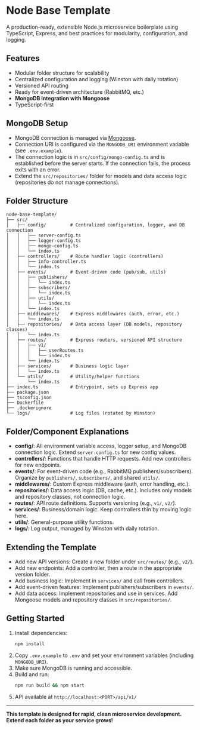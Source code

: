 # Node Base Template

A production-ready, extensible Node.js microservice boilerplate using TypeScript, Express, and best practices for modularity, configuration, and logging.

## Features

- Modular folder structure for scalability
- Centralized configuration and logging (Winston with daily rotation)
- Versioned API routing
- Ready for event-driven architecture (RabbitMQ, etc.)
- **MongoDB integration with Mongoose**
- TypeScript-first

## MongoDB Setup

- MongoDB connection is managed via [Mongoose](https://mongoosejs.com/).
- Connection URI is configured via the `MONGODB_URI` environment variable (see `.env.example`).
- The connection logic is in `src/config/mongo-config.ts` and is established before the server starts. If the connection fails, the process exits with an error.
- Extend the `src/repositories/` folder for models and data access logic (repositories do not manage connections).

## Folder Structure

```
node-base-template/
├── src/
│   ├── config/         # Centralized configuration, logger, and DB connection
│   │   ├── server-config.ts
│   │   ├── logger-config.ts
│   │   ├── mongo-config.ts
│   │   └── index.ts
│   ├── controllers/    # Route handler logic (controllers)
│   │   ├── info-controller.ts
│   │   └── index.ts
│   ├── events/         # Event-driven code (pub/sub, utils)
│   │   ├── publishers/
│   │   │   └── index.ts
│   │   ├── subscribers/
│   │   │   └── index.ts
│   │   ├── utils/
│   │   │   └── index.ts
│   │   └── index.ts
│   ├── middlewares/    # Express middlewares (auth, error, etc.)
│   │   └── index.ts
│   ├── repositories/   # Data access layer (DB models, repository classes)
│   │   └── index.ts
│   ├── routes/         # Express routers, versioned API structure
│   │   ├── v1/
│   │   │   ├── userRoutes.ts
│   │   │   └── index.ts
│   │   └── index.ts
│   ├── services/       # Business logic layer
│   │   └── index.ts
│   └── utils/          # Utility/helper functions
│       └── index.ts
├── index.ts            # Entrypoint, sets up Express app
├── package.json
├── tsconfig.json
├── Dockerfile
├── .dockerignore
└── logs/               # Log files (rotated by Winston)
```

## Folder/Component Explanations

- **config/**: All environment variable access, logger setup, and MongoDB connection logic. Extend `server-config.ts` for new config values.
- **controllers/**: Functions that handle HTTP requests. Add new controllers for new endpoints.
- **events/**: For event-driven code (e.g., RabbitMQ publishers/subscribers). Organize by `publishers/`, `subscribers/`, and shared `utils/`.
- **middlewares/**: Custom Express middleware (auth, error handling, etc.).
- **repositories/**: Data access logic (DB, cache, etc.). Includes only models and repository classes, not connection logic.
- **routes/**: API route definitions. Supports versioning (e.g., `v1/`, `v2/`).
- **services/**: Business/domain logic. Keep controllers thin by moving logic here.
- **utils/**: General-purpose utility functions.
- **logs/**: Log output, managed by Winston with daily rotation.

## Extending the Template

- Add new API versions: Create a new folder under `src/routes/` (e.g., `v2/`).
- Add new endpoints: Add a controller, then a route in the appropriate version folder.
- Add business logic: Implement in `services/` and call from controllers.
- Add event-driven features: Implement publishers/subscribers in `events/`.
- Add data access: Implement repositories and use in services. Add Mongoose models and repository classes in `src/repositories/`.

## Getting Started

1. Install dependencies:
   ```bash
   npm install
   ```
2. Copy `.env.example` to `.env` and set your environment variables (including `MONGODB_URI`).
3. Make sure MongoDB is running and accessible.
4. Build and run:
   ```bash
   npm run build && npm start
   ```
5. API available at `http://localhost:<PORT>/api/v1/`

---

**This template is designed for rapid, clean microservice development. Extend each folder as your service grows!**
